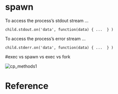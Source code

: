  # spawn


To access the process’s stdout stream ...
```
child.stdout.on('data', function(data) { ...  } )
```

To access the process’s error stream ...
```
child.stderr.on('data', function(data) { ...  } )
```

#exec vs spawn vs exec vs fork

![cp_methods1](https://cloud.githubusercontent.com/assets/5538753/25274060/06fee01c-26c1-11e7-964f-2c7bcceb41c2.png)


 # Reference

